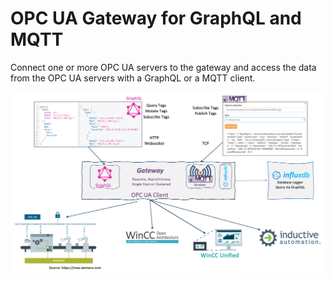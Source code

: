 # OPC UA Gateway for GraphQL and MQTT

Connect one or more OPC UA servers to the gateway and access the data from the OPC UA servers with a GraphQL or a MQTT client.

![Gateway](doc/Gateway.png)